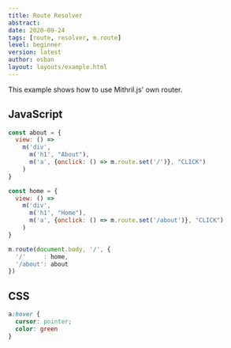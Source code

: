 ```yaml
---
title: Route Resolver
abstract:
date: 2020-09-24
tags: [route, resolver, m.route]
level: beginner
version: latest
author: osban
layout: layouts/example.html
---
```


This example shows how to use Mithril.js' own router.

## JavaScript

~~~js
const about = {
  view: () =>
    m('div',
      m('h1', "About"),
      m('a', {onclick: () => m.route.set('/')}, "CLICK")
    )
}

const home = {
  view: () =>
    m('div',
      m('h1', "Home"),
      m('a', {onclick: () => m.route.set('/about')}, "CLICK")
    )
}

m.route(document.body, '/', {
  '/'     : home,
  '/about': about
})
~~~

## CSS

~~~css
a:hover {
  cursor: pointer;
  color: green
}
~~~
